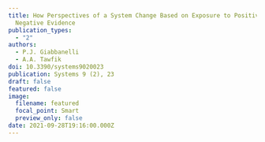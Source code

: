 ```yaml
---
title: How Perspectives of a System Change Based on Exposure to Positive or
  Negative Evidence
publication_types:
  - "2"
authors:
  - P.J. Giabbanelli
  - A.A. Tawfik
doi: 10.3390/systems9020023
publication: Systems 9 (2), 23
draft: false
featured: false
image:
  filename: featured
  focal_point: Smart
  preview_only: false
date: 2021-09-28T19:16:00.000Z
---
```


